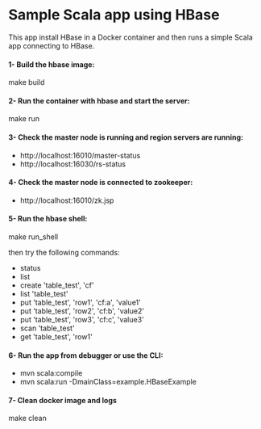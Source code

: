 # Sample Scala app using HBase
This app install HBase in a Docker container and then runs a simple Scala app connecting to HBase.

#### 1- Build the hbase image:
make build

#### 2- Run the container with hbase and start the server:
make run

#### 3- Check the master node is running and region servers are running:
- http://localhost:16010/master-status
- http://localhost:16030/rs-status

#### 4- Check the master node is connected to zookeeper:
- http://localhost:16010/zk.jsp

#### 5- Run the hbase shell:
make run_shell

then try the following commands:
- status
- list
- create 'table_test', 'cf'
- list 'table_test'
- put 'table_test', 'row1', 'cf:a', 'value1'
- put 'table_test', 'row2', 'cf:b', 'value2'
- put 'table_test', 'row3', 'cf:c', 'value3'
- scan 'table_test'
- get 'table_test', 'row1'

#### 6- Run the app from debugger or use the CLI:
- mvn scala:compile
- mvn scala:run -DmainClass=example.HBaseExample

#### 7- Clean docker image and logs
make clean
